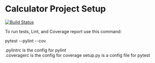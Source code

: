 # Calculator Project Setup
[![Build Status](https://app.travis-ci.com/vishal092002/Version2.0.svg?branch=main)](https://app.travis-ci.com/vishal092002/Version2.0)

To run tests, Lint, and Coverage report use this command:

pytest  --pylint --cov

.pylintrc is the config for pylint  
.coveragerc is the config for coverage
setup.py is a config file for pytest